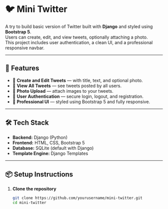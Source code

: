 # **🐦 Mini Twitter**

A try to build basic version of Twitter built with **Django** and styled using **Bootstrap 5**.  
Users can create, edit, and view tweets, optionally attaching a photo.  
This project includes user authentication, a clean UI, and a professional responsive navbar.

---

## 🚀 **Features**

- 📝 **Create and Edit Tweets** — with title, text, and optional photo.
- 🧾 **View All Tweets** — see tweets posted by all users.
- 📸 **Photo Upload** — attach images to your tweets.
- 🔐 **User Authentication** — secure login, logout, and registration.
- 🎨 **Professional UI** — styled using Bootstrap 5 and fully responsive.

---

## 🛠️ **Tech Stack**

- **Backend:** Django (Python)  
- **Frontend:** HTML, CSS, Bootstrap 5  
- **Database:** SQLite (default with Django)  
- **Template Engine:** Django Templates

---

## 📦 **Setup Instructions**

1. **Clone the repository**
   ```bash
   git clone https://github.com/yourusername/mini-twitter.git
   cd mini-twitter
